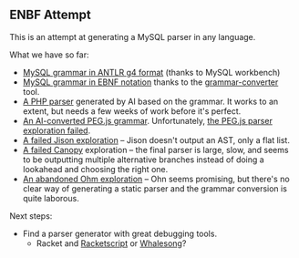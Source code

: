 ## ENBF Attempt

This is an attempt at generating a MySQL parser in any language.

What we have so far:

* [MySQL grammar in ANTLR g4 format](https://github.com/mysql/mysql-workbench/blob/8.0/library/parsers/grammars/MySQLParser.g4) (thanks to MySQL workbench)
* [MySQL grammar in EBNF notation](https://github.com/adamziel/parser-generator-explorations/blob/71194eb0b1ac78fe3905b42662f19cdeac4adf42/ebnf/MySQLParser.ebnf#L14) thanks to the [grammar-converter](https://github.com/vorpal-research/grammar-converter/tree/master) tool.
* [A PHP parser](https://github.com/WordPress/sqlite-database-integration/pull/153) generated by AI based on the grammar. It works to an extent, but needs a few weeks of work before it's perfect.
* [An AI-converted PEG.js grammar](https://github.com/adamziel/parser-generator-explorations/blob/71194eb0b1ac78fe3905b42662f19cdeac4adf42/pegjs/join-lexer-and-parser/README.md#L1). Unfortunately, [the PEG.js parser exploration failed](https://github.com/adamziel/parser-generator-explorations/blob/71194eb0b1ac78fe3905b42662f19cdeac4adf42/pegjs/join-lexer-and-parser/README.md#L2).
* [A failed Jison exploration](https://stackoverflow.com/questions/8467150/how-to-get-abstract-syntax-tree-ast-out-of-jison-parser) – Jison doesn't output an AST, only a flat list.
* [A failed Canopy](https://github.com/adamziel/parser-generator-explorations/blob/7f08b9d563cfb3c04d7b5b743904ac6be4e99196/canopy/README.md#L29) exploration – the final parser is large, slow, and seems to be outputting multiple alternative branches instead of doing a lookahead and choosing the right one.
* [An abandoned Ohm exploration](https://github.com/adamziel/parser-generator-explorations/blob/7f08b9d563cfb3c04d7b5b743904ac6be4e99196/ohm-js/README.md#L11) – Ohn seems promising, but there's no clear way of generating a static parser and the grammar conversion is quite laborous.

Next steps:

* Find a parser generator with great debugging tools.   
   * Racket and [Racketscript](https://github.com/racketscript/racketscript) or [Whalesong](https://planet.racket-lang.org/package-source/dyoo/whalesong.plt/1/8/planet-docs/manual/index.html)?

